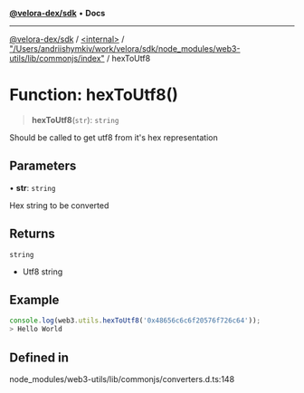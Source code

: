 [**@velora-dex/sdk**](../../../../README.md) • **Docs**

***

[@velora-dex/sdk](../../../../globals.md) / [\<internal\>](../../../README.md) / ["/Users/andriishymkiv/work/velora/sdk/node\_modules/web3-utils/lib/commonjs/index"](../README.md) / hexToUtf8

# Function: hexToUtf8()

> **hexToUtf8**(`str`): `string`

Should be called to get utf8 from it's hex representation

## Parameters

• **str**: `string`

Hex string to be converted

## Returns

`string`

- Utf8 string

## Example

```ts
console.log(web3.utils.hexToUtf8('0x48656c6c6f20576f726c64'));
> Hello World
```

## Defined in

node\_modules/web3-utils/lib/commonjs/converters.d.ts:148
